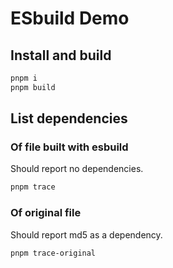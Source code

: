 # ESbuild Demo

## Install and build

```bash
pnpm i
pnpm build
```

## List dependencies

### Of file built with esbuild

Should report no dependencies.

```bash
pnpm trace
```

### Of original file

Should report md5 as a dependency.

```bash
pnpm trace-original
```